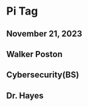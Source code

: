 Pi Tag
======
November 21, 2023
-----------------
Walker Poston
-------------
Cybersecurity(BS)
-----------------
Dr. Hayes
---------

